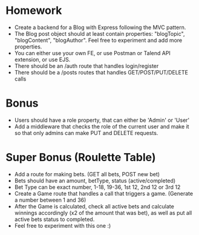 # Homework

- Create a backend for a Blog with Express following the MVC pattern.
- The Blog post object should at least contain properties: "blogTopic", "blogContent", "blogAuthor". Feel free to experiment and add more properties.
- You can either use your own FE, or use Postman or Talend API extension, or use EJS.
- There should be an /auth route that handles login/register
- There should be a /posts routes that handles GET/POST/PUT/DELETE calls

# Bonus

- Users should have a role property, that can either be 'Admin' or 'User'
- Add a middleware that checks the role of the current user and make it so that only admins can make PUT and DELETE requests.

# Super Bonus (Roulette Table)

- Add a route for making bets. (GET all bets, POST new bet)
- Bets should have an amount, betType, status (active/completed)
- Bet Type can be exact number, 1-18, 19-36, 1st 12, 2nd 12 or 3rd 12
- Create a Game route that handles a call that triggers a game. (Generate a number between 1 and 36)
- After the Game is calculated, check all active bets and calculate winnings accordingly (x2 of the amount that was bet), as well as put all active bets status to completed.
- Feel free to experiment with this one :)
